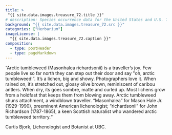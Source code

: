 ```yaml
---
title: >
 "{{ site.data.images.treasure_72.title }}"
# description: Species occurrence data for the United States and U.S. Territories.
background: "{{ site.data.images.treasure_72.src }}"
categories: ["Herbarium"]
imageLicense: |
  "{{ site.data.images.treasure_72.caption }}"
composition:
  - type: postHeader
  - type: pageMarkdown
---
```


“Arctic tumbleweed (Masonhalea richardsonii) is a traveller’s joy. Few people live so far north they can step out their door and say "oh, arctic tumbleweed!”. It’s a lichen, big and showy. Photographers love it. When rained on, it’s stretched out, glossy olive brown, reminiscent of caribou antlers. When dry, its goes sombre, matte and curled up. Most lichens grow from a holdfast that keeps them from blowing away. Arctic tumbleweed shuns attachment, a windblown traveller. “Masonhalea” for Mason Hale Jr. (1929-1990), preeminent American lichenologist; “richardsonii” for John Richardson (1787-1865), a keen Scottish naturalist who wandered arctic tumbleweed territory.“

Curtis Bjork, Lichenologist and Botanist at UBC.